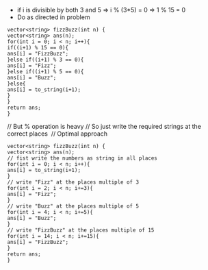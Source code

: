 * if i is divisible by both 3 and 5 => i % (3*5) = 0 => 1 % 15 = 0
* Do as directed in problem
```
vector<string> fizzBuzz(int n) {
vector<string> ans(n);
for(int i = 0; i < n; i++){
if((i+1) % 15 == 0){
ans[i] = "FizzBuzz";
}else if((i+1) % 3 == 0){
ans[i] = "Fizz";
}else if((i+1) % 5 == 0){
ans[i] = "Buzz";
}else{
ans[i] = to_string(i+1);
}
}
return ans;
}
```
// But % operation is heavy
// So just write the required strings at the correct places
​
// Optimal approach
​
```
vector<string> fizzBuzz(int n) {
vector<string> ans(n);
// fist write the numbers as string in all places
for(int i = 0; i < n; i++){
ans[i] = to_string(i+1);
}
// write "Fizz" at the places multiple of 3
for(int i = 2; i < n; i+=3){
ans[i] = "Fizz";
}
// write "Buzz" at the places multiple of 5
for(int i = 4; i < n; i+=5){
ans[i] = "Buzz";
}
// write "FizzBuzz" at the places multiple of 15
for(int i = 14; i < n; i+=15){
ans[i] = "FizzBuzz";
}
return ans;
}
```
​